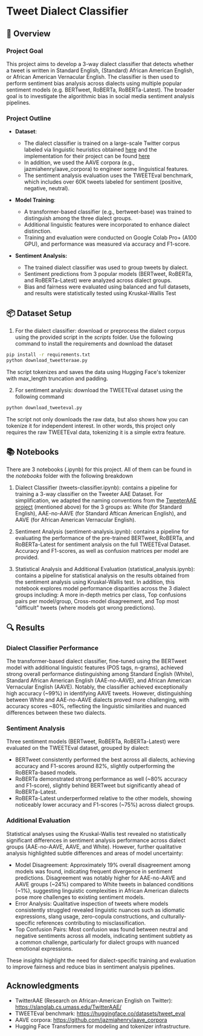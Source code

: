 # Tweet Dialect Classifier

## 🧠 Overview
### Project Goal 
This project aims to develop a 3-way dialect classifier that detects whether a tweet is written in Standard English, (Standard) African American English, or African American Vernacular English. The classifier is then used to perform sentiment bias analysis across dialects using multiple popular sentiment models (e.g. BERTweet, RoBERTa, RoBERTa-Latest). The broader goal is to investigate the algorithmic bias in social media sentiment analysis pipelines.

### Project Outline
- **Dataset**:
  - The dialect classifier is trained on a large-scale Twitter corpus labeled via linguistic heuristics obtained [here](https://slanglab.cs.umass.edu/TwitterAAE/) and the implementation for their project can be found [here](https://github.com/slanglab/twitteraae)
  - In addition, we used the AAVE corpora (e.g., jazmiahenry/aave_corpora) to engineer some linguistical features.
  - The sentiment analysis evaluation uses the TWEETEval benchmark, which includes over 60K tweets labeled for sentiment (positive, negative, neutral).
    
- **Model Training**:
  - A transformer-based classifier (e.g., bertweet-base) was trained to distinguish among the three dialect groups.
  - Additional linguistic features were incorporated to enhance dialect distinction.
  - Training and evaluation were conducted on Google Colab Pro+ (A100 GPU), and performance was measured via accuracy and F1-score.
    
- **Sentiment Analysis:**
  - The trained dialect classifier was used to group tweets by dialect.
  - Sentiment predictions from 3 popular models (BERTweet, RoBERTa, and RoBERTa-Latest) were analyzed across dialect groups.
  - Bias and fairness were evaluated using balanced and full datasets, and results were statistically tested using Kruskal-Wallis Test

## 📦 Dataset Setup
1. For the dialect classifier: download or preprocess the dialect corpus using the provided script in the _scripts_ folder. Use the following command to install the requirements and download the dataset
```bash
pip install -r requirements.txt
python download_tweetteraae.py
```
The script tokenizes and saves the data using Hugging Face's tokenizer with max_length truncation and padding.

2. For sentiment analysis: download the TWEETEval dataset using the following command
```bash
python download_tweeteval.py
```
The script not only downloads the raw data, but also shows how you can tokenize it for independent interest. In other words, this project only requires the raw TWEETEval data, tokenizing it is a simple extra feature.

## 📚 Notebooks
There are 3 notebooks (.ipynb) for this project. All of them can be found in the _notebooks_ folder with the following breakdown
1. Dialect Classifier (tweets-classifier.ipynb): contains a pipeline for training a 3-way classifier on the Tweeter AAE Dataset. For simplification, we adapted the naming conventions from the [TweeterAAE project](https://slanglab.cs.umass.edu/TwitterAAE/) (mentioned above) for the 3 groups as: White (for Standard English), AAE-no-AAVE (for Standard Aftican American English), and AAVE (for African American Vernacular English).

2. Sentiment Analysis (sentiment-analysis.ipynb): contains a pipeline for evaluating the performance of the pre-trained BERTweet, RoBERTa, and RoBERTa-Latest for sentiment analysis on the full TWEETEval Dataset. Accuracy and F1-scores, as well as confusion matrices per model are provided. 

3. Statistical Analysis and Additional Evaluation (statistical_analysis.ipynb): contains a pipeline for statistical analysis on the results obtained from the sentiment analysis using Kruskal-Wallis test. In addition, this notebook explores model performance disparities across the 3 dialect groups including: A more in-depth metrics per class, Top confusions pairs per model/group, Cross-model disagreement, and Top most "difficult" tweets (where models got wrong predictions).

## 🔍 Results
### Dialect Classifier Performance
The transformer-based dialect classifier, fine-tuned using the BERTweet model with additional linguistic features (POS tags, n-grams), achieved strong overall performance distinguishing among Standard English (White), Standard African American English (AAE-no-AAVE), and African American Vernacular English (AAVE). Notably, the classifier achieved exceptionally high accuracy (~99%) in identifying AAVE tweets. However, distinguishing between White and AAE-no-AAVE dialects proved more challenging, with accuracy scores ~80%, reflecting the linguistic similarities and nuanced differences between these two dialects.

### Sentiment Analysis
Three sentiment models (BERTweet, RoBERTa, RoBERTa-Latest) were evaluated on the TWEETEval dataset, grouped by dialect:
- BERTweet consistently performed the best across all dialects, achieving accuracy and F1-scores around 82%, slightly outperforming the RoBERTa-based models.
- RoBERTa demonstrated strong performance as well (~80% accuracy and F1-score), slightly behind BERTweet but significantly ahead of RoBERTa-Latest.
- RoBERTa-Latest underperformed relative to the other models, showing noticeably lower accuracy and F1-scores (~75%) across dialect groups.

### Additional Evaluation
Statistical analyses using the Kruskal-Wallis test revealed no statistically significant differences in sentiment analysis performance across dialect groups (AAE-no-AAVE, AAVE, and White). However, further qualitative analysis highlighted subtle differences and areas of model uncertainty:
- Model Disagreement: Approximately 19% overall disagreement among models was found, indicating frequent divergence in sentiment predictions. Disagreement was notably higher for AAE-no-AAVE and AAVE groups (~24%) compared to White tweets in balanced conditions (~1%), suggesting linguistic complexities in African American dialects pose more challenges to existing sentiment models.
- Error Analysis: Qualitative inspection of tweets where models consistently struggled revealed linguistic nuances such as idiomatic expressions, slang usage, zero-copula constructions, and culturally-specific references contributing to misclassification.
- Top Confusion Pairs: Most confusion was found between neutral and negative sentiments across all models, indicating sentiment subtlety as a common challenge, particularly for dialect groups with nuanced emotional expressions.

These insights highlight the need for dialect-specific training and evaluation to improve fairness and reduce bias in sentiment analysis pipelines.

## Acknowledgments
- TwitterAAE (Research on African-American English on Twitter): https://slanglab.cs.umass.edu/TwitterAAE/
- TWEETEval benchmark: https://huggingface.co/datasets/tweet_eval
- AAVE corpora: https://github.com/jazmiahenry/aave_corpora
- Hugging Face Transformers for modeling and tokenizer infrastructure.

